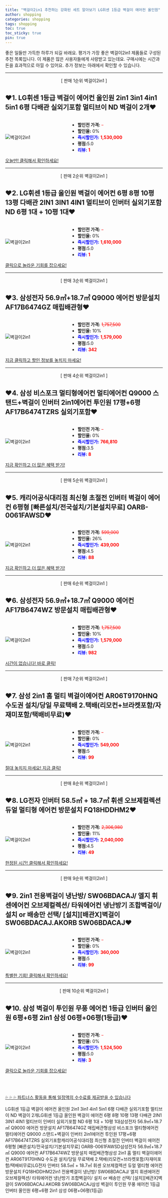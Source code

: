 ```yaml
---
title: "벽걸이2in1 추천하는 강화된 세트 알아보기 LG휘센 1등급 벽걸이 에어컨 올인원"
author: shopping
categories: shopping
tags: shopping
toc: true
toc_sticky: true
pin: true
---
```

좋은 일들만 가득한 하루가 되길 바래요. 평가가 가장 좋은 벽걸이2in1 제품들로 구성된 추천 목록입니다. 이 제품은 많은 사용자들에게 사랑받고 있는데요. 구매시에는 시간과 돈을 효과적으로 아낄 수 있어요. 추가 정보는 아래에서 확인할 수 있습니다.

---
<p class="toplist" style="margin: 0 auto; display: block; width: fit-content;">[ 판매 1순위 벽걸이2in1 ]</p>

<h2><strong>❤️1. LG휘센 1등급 벽걸이 에어컨 올인원 2in1 3in1 4in1 5in1 6평 다배관 실외기포함 멀티브이 ND 벽걸이 2개❤️</strong></h2>

<div style="display: flex; align-items: center;">
    <div style="flex: 0.4;">
        <img src="https://thumbnail7.coupangcdn.com/thumbnails/remote/230x230ex/image/vendor_inventory/e7d4/5cafdea56391440172f92cc1d710ec98bafa9f6ee5454f50d54c0eaeff56.jpg" alt="벽걸이2in1" style="max-width: 100%;">
    </div>
    <div style="flex: 0.6; margin-left: 10px;">
        <ul>
            <li><strong>할인전 가격:</strong> <del style="color: red;">-</del></li>
            <li><strong>할인율:</strong> 0%</li>
            <li><span style='color:blue'><strong>즉시할인가:</strong></span> <span style='color:red'><strong>1,530,000</strong></span></li>
            <li><strong>평점:</strong>5.0</li>
            <li><span style='color:blue'><strong>리뷰:</strong></span> <span style='color:red'><strong>1</strong></span></li>
        </ul>
    </div>
</div>
<div class="center">
    <a href="https://William4Davisa.github.io?lptag=AF9450613&subid=githubio&pageKey=7335756236&traceid=V0-153&itemId=18843122327&vendorItemId=85926650885" class="myButton">
        오늘만! 클릭해서 확인하세요!
    </a>
</div>


---
<p class="toplist" style="margin: 0 auto; display: block; width: fit-content;">[ 판매 2순위 벽걸이2in1 ]</p>

<h2><strong>❤️2. LG휘센 1등급 올인원 벽걸이 에어컨 6평 8평 10평 13평 다배관 2IN1 3IN1 4IN1 멀티브이 인버터 실외기포함 ND 6평 1대 + 10평 1대❤️</strong></h2>

<div style="display: flex; align-items: center;">
    <div style="flex: 0.4;">
        <img src="https://thumbnail6.coupangcdn.com/thumbnails/remote/230x230ex/image/vendor_inventory/8097/36ca94a89397bf898af5c55cea23ebe63b24ad25db8783419479491d7ce6.jpg" alt="벽걸이2in1" style="max-width: 100%;">
    </div>
    <div style="flex: 0.6; margin-left: 10px;">
        <ul>
            <li><strong>할인전 가격:</strong> <del style="color: red;">-</del></li>
            <li><strong>할인율:</strong> 0%</li>
            <li><span style='color:blue'><strong>즉시할인가:</strong></span> <span style='color:red'><strong>1,610,000</strong></span></li>
            <li><strong>평점:</strong>5.0</li>
            <li><span style='color:blue'><strong>리뷰:</strong></span> <span style='color:red'><strong>1</strong></span></li>
        </ul>
    </div>
</div>
<div class="center">
    <a href="https://William4Davisa.github.io?lptag=AF9450613&subid=githubio&pageKey=8008664252&traceid=V0-153&itemId=22334130656&vendorItemId=89379411965" class="myButton">
        클릭으로 놀라운 기회를 잡으세요!
    </a>
</div>


---
<p class="toplist" style="margin: 0 auto; display: block; width: fit-content;">[ 판매 3순위 벽걸이2in1 ]</p>

<h2><strong>❤️3. 삼성전자 56.9㎡+18.7㎡ Q9000 에어컨 방문설치 AF17B6474GZ 매립배관형❤️</strong></h2>

<div style="display: flex; align-items: center;">
    <div style="flex: 0.4;">
        <img src="https://thumbnail8.coupangcdn.com/thumbnails/remote/230x230ex/image/retail/images/2022/04/21/15/7/84848264-1f63-41ac-80c6-78a9dd8ceeba.jpg" alt="벽걸이2in1" style="max-width: 100%;">
    </div>
    <div style="flex: 0.6; margin-left: 10px;">
        <ul>
            <li><strong>할인전 가격:</strong> <del style="color: red;">1,757,500</del></li>
            <li><strong>할인율:</strong> 10%</li>
            <li><span style='color:blue'><strong>즉시할인가:</strong></span> <span style='color:red'><strong>1,579,000</strong></span></li>
            <li><strong>평점:</strong>5.0</li>
            <li><span style='color:blue'><strong>리뷰:</strong></span> <span style='color:red'><strong>342</strong></span></li>
        </ul>
    </div>
</div>
<div class="center">
    <a href="https://William4Davisa.github.io?lptag=AF9450613&subid=githubio&pageKey=6472957939&traceid=V0-153&itemId=14136476518&vendorItemId=81383221701" class="myButton">
        지금 클릭하고 할인 정보를 놓치지 마세요!
    </a>
</div>


---
<p class="toplist" style="margin: 0 auto; display: block; width: fit-content;">[ 판매 4순위 벽걸이2in1 ]</p>

<h2><strong>❤️4. 삼성 비스포크 멀티형에어컨 멀티에어컨 Q9000 스탠드+벽걸이 인버터 2in1에어컨 투인원 17평+6평 AF17B6474TZRS 실외기포함❤️</strong></h2>

<div style="display: flex; align-items: center;">
    <div style="flex: 0.4;">
        <img src="https://thumbnail10.coupangcdn.com/thumbnails/remote/230x230ex/image/vendor_inventory/1e24/8138af0122a808d5b7e3daa908c5edefc2c6dc39c4e3eb8e1e65149841ce.jpg" alt="벽걸이2in1" style="max-width: 100%;">
    </div>
    <div style="flex: 0.6; margin-left: 10px;">
        <ul>
            <li><strong>할인전 가격:</strong> <del style="color: red;">-</del></li>
            <li><strong>할인율:</strong> 0%</li>
            <li><span style='color:blue'><strong>즉시할인가:</strong></span> <span style='color:red'><strong>766,810</strong></span></li>
            <li><strong>평점:</strong>3.5</li>
            <li><span style='color:blue'><strong>리뷰:</strong></span> <span style='color:red'><strong>8</strong></span></li>
        </ul>
    </div>
</div>
<div class="center">
    <a href="https://William4Davisa.github.io?lptag=AF9450613&subid=githubio&pageKey=7178235091&traceid=V0-153&itemId=22508943340&vendorItemId=89551040990" class="myButton">
        지금 확인하고 더 많은 혜택 받기!
    </a>
</div>


---
<p class="toplist" style="margin: 0 auto; display: block; width: fit-content;">[ 판매 5순위 벽걸이2in1 ]</p>

<h2><strong>❤️5. 캐리어공식대리점 최신형 초절전 인버터 벽걸이 에어컨 6평형 [빠른설치/전국설치/기본설치무료] OARB-0061FAWSD❤️</strong></h2>

<div style="display: flex; align-items: center;">
    <div style="flex: 0.4;">
        <img src="https://thumbnail8.coupangcdn.com/thumbnails/remote/230x230ex/image/vendor_inventory/5e47/ba78276d37b23ea6d83b1afbfac22c2cdb2e7e7ffe64633edd5f632b2035.jpg" alt="벽걸이2in1" style="max-width: 100%;">
    </div>
    <div style="flex: 0.6; margin-left: 10px;">
        <ul>
            <li><strong>할인전 가격:</strong> <del style="color: red;">599,000</del></li>
            <li><strong>할인율:</strong> 26%</li>
            <li><span style='color:blue'><strong>즉시할인가:</strong></span> <span style='color:red'><strong>439,000</strong></span></li>
            <li><strong>평점:</strong>4.5</li>
            <li><span style='color:blue'><strong>리뷰:</strong></span> <span style='color:red'><strong>88</strong></span></li>
        </ul>
    </div>
</div>
<div class="center">
    <a href="https://William4Davisa.github.io?lptag=AF9450613&subid=githubio&pageKey=7650638693&traceid=V0-153&itemId=20355399348&vendorItemId=87289997914" class="myButton">
        지금 확인하고 더 많은 혜택 받기!
    </a>
</div>


---
<p class="toplist" style="margin: 0 auto; display: block; width: fit-content;">[ 판매 6순위 벽걸이2in1 ]</p>

<h2><strong>❤️6. 삼성전자 56.9㎡+18.7㎡ Q9000 에어컨 AF17B6474WZ 방문설치 매립배관형❤️</strong></h2>

<div style="display: flex; align-items: center;">
    <div style="flex: 0.4;">
        <img src="https://thumbnail7.coupangcdn.com/thumbnails/remote/230x230ex/image/retail/images/2023/01/20/12/0/a4a1fade-9045-47a6-b4f6-7d2f3e769120.jpg" alt="벽걸이2in1" style="max-width: 100%;">
    </div>
    <div style="flex: 0.6; margin-left: 10px;">
        <ul>
            <li><strong>할인전 가격:</strong> <del style="color: red;">1,757,500</del></li>
            <li><strong>할인율:</strong> 10%</li>
            <li><span style='color:blue'><strong>즉시할인가:</strong></span> <span style='color:red'><strong>1,579,000</strong></span></li>
            <li><strong>평점:</strong>5.0</li>
            <li><span style='color:blue'><strong>리뷰:</strong></span> <span style='color:red'><strong>982</strong></span></li>
        </ul>
    </div>
</div>
<div class="center">
    <a href="https://William4Davisa.github.io?lptag=AF9450613&subid=githubio&pageKey=7183009911&traceid=V0-153&itemId=17608891662&vendorItemId=84774993106" class="myButton">
        시간이 없습니다! 바로 클릭!
    </a>
</div>


---
<p class="toplist" style="margin: 0 auto; display: block; width: fit-content;">[ 판매 7순위 벽걸이2in1 ]</p>

<h2><strong>❤️7. 삼성 2in1 홈 멀티 벽걸이에어컨 AR06T9170HNQ 수도권 설치/당일 무료택배 2.택배(리모컨+브라켓포함/자재미포함/택배비무료)❤️</strong></h2>

<div style="display: flex; align-items: center;">
    <div style="flex: 0.4;">
        <img src="https://thumbnail6.coupangcdn.com/thumbnails/remote/230x230ex/image/vendor_inventory/87ab/8246175af04a50ae615df07fd0b475495b193d1879d4b8aaf972bd0f0b2f.JPG" alt="벽걸이2in1" style="max-width: 100%;">
    </div>
    <div style="flex: 0.6; margin-left: 10px;">
        <ul>
            <li><strong>할인전 가격:</strong> <del style="color: red;">-</del></li>
            <li><strong>할인율:</strong> 0%</li>
            <li><span style='color:blue'><strong>즉시할인가:</strong></span> <span style='color:red'><strong>549,000</strong></span></li>
            <li><strong>평점:</strong>5</li>
            <li><span style='color:blue'><strong>리뷰:</strong></span> <span style='color:red'><strong>99</strong></span></li>
        </ul>
    </div>
</div>
<div class="center">
    <a href="https://William4Davisa.github.io?lptag=AF9450613&subid=githubio&pageKey=8128686650&traceid=V0-153&itemId=23080945118&vendorItemId=90114474016" class="myButton">
        절대 놓치지 마세요! 지금 클릭!
    </a>
</div>


---
<p class="toplist" style="margin: 0 auto; display: block; width: fit-content;">[ 판매 8순위 벽걸이2in1 ]</p>

<h2><strong>❤️8. LG전자 인버터 58.5㎡ + 18.7㎡ 휘센 오브제컬렉션 듀얼 멀티형 에어컨 방문설치 FQ18HDDHM2❤️</strong></h2>

<div style="display: flex; align-items: center;">
    <div style="flex: 0.4;">
        <img src="https://thumbnail9.coupangcdn.com/thumbnails/remote/230x230ex/image/retail/images/2024/03/21/17/6/11b432f1-e73b-46f8-b7eb-8262b6cd33df.jpg" alt="벽걸이2in1" style="max-width: 100%;">
    </div>
    <div style="flex: 0.6; margin-left: 10px;">
        <ul>
            <li><strong>할인전 가격:</strong> <del style="color: red;">2,306,980</del></li>
            <li><strong>할인율:</strong> 11%</li>
            <li><span style='color:blue'><strong>즉시할인가:</strong></span> <span style='color:red'><strong>2,040,000</strong></span></li>
            <li><strong>평점:</strong>4.5</li>
            <li><span style='color:blue'><strong>리뷰:</strong></span> <span style='color:red'><strong>49</strong></span></li>
        </ul>
    </div>
</div>
<div class="center">
    <a href="https://William4Davisa.github.io?lptag=AF9450613&subid=githubio&pageKey=7975822967&traceid=V0-153&itemId=22108061919&vendorItemId=89154988560" class="myButton">
        한정된 시간! 클릭해서 확인하세요!
    </a>
</div>


---
<p class="toplist" style="margin: 0 auto; display: block; width: fit-content;">[ 판매 9순위 벽걸이2in1 ]</p>

<h2><strong>❤️9. 2in1 전용벽걸이 냉난방/ SW06BDACAJ/ 엘지 휘센에어컨 오브제컬렉션/ 타워에어컨 냉난방기 조합벽걸이/ 설치 or 배송만 선택/ [설치][배관X]벽걸이 SW06BDACAJ.AKORB SW06BDACAJ❤️</strong></h2>

<div style="display: flex; align-items: center;">
    <div style="flex: 0.4;">
        <img src="https://thumbnail8.coupangcdn.com/thumbnails/remote/230x230ex/image/vendor_inventory/3e38/03732da2ced5f30bab4dbd756ed0283caac98c3b72d373c38dc70760e03c.jpg" alt="벽걸이2in1" style="max-width: 100%;">
    </div>
    <div style="flex: 0.6; margin-left: 10px;">
        <ul>
            <li><strong>할인전 가격:</strong> <del style="color: red;">-</del></li>
            <li><strong>할인율:</strong> 0%</li>
            <li><span style='color:blue'><strong>즉시할인가:</strong></span> <span style='color:red'><strong>360,000</strong></span></li>
            <li><strong>평점:</strong>5</li>
            <li><span style='color:blue'><strong>리뷰:</strong></span> <span style='color:red'><strong>99</strong></span></li>
        </ul>
    </div>
</div>
<div class="center">
    <a href="https://William4Davisa.github.io?lptag=AF9450613&subid=githubio&pageKey=7804014465&traceid=V0-153&itemId=21143109108&vendorItemId=88204715023" class="myButton">
        특별한 기회! 클릭해서 확인하세요!
    </a>
</div>


---
<p class="toplist" style="margin: 0 auto; display: block; width: fit-content;">[ 판매 10순위 벽걸이2in1 ]</p>

<h2><strong>❤️10. 삼성 벽걸이 투인원 무풍 에어컨 1등급 인버터 올인원 6평+6평 2in1 삼성 06평+06평(1등급)❤️</strong></h2>

<div style="display: flex; align-items: center;">
    <div style="flex: 0.4;">
        <img src="https://thumbnail7.coupangcdn.com/thumbnails/remote/230x230ex/image/vendor_inventory/f350/bd36abbef28bb60cc241d888374cbea2768328ee6989e7e13f8abb28f815.jpg" alt="벽걸이2in1" style="max-width: 100%;">
    </div>
    <div style="flex: 0.6; margin-left: 10px;">
        <ul>
            <li><strong>할인전 가격:</strong> <del style="color: red;">-</del></li>
            <li><strong>할인율:</strong> 0%</li>
            <li><span style='color:blue'><strong>즉시할인가:</strong></span> <span style='color:red'><strong>1,524,500</strong></span></li>
            <li><strong>평점:</strong>5.0</li>
            <li><span style='color:blue'><strong>리뷰:</strong></span> <span style='color:red'><strong>3</strong></span></li>
        </ul>
    </div>
</div>
<div class="center">
    <a href="https://William4Davisa.github.io?lptag=AF9450613&subid=githubio&pageKey=7987270212&traceid=V0-153&itemId=22189236352&vendorItemId=89235463044" class="myButton">
        클릭으로 놀라운 기회를 잡으세요!
    </a>
</div>

<br><br><br>[💦 💦 💦 파트너스 활동을 통해 일정액의 수수료를 제공받을 수 있습니다](https://link.coupang.com/a/bcpT2c)<br><br>LG휘센 1등급 벽걸이 에어컨 올인원 2in1 3in1 4in1 5in1 6평 다배관 실외기포함 멀티브이 ND 벽걸이 2개LG휘센 1등급 올인원 벽걸이 에어컨 6평 8평 10평 13평 다배관 2IN1 3IN1 4IN1 멀티브이 인버터 실외기포함 ND 6평 1대 + 10평 1대삼성전자 56.9㎡+18.7㎡ Q9000 에어컨 방문설치 AF17B6474GZ 매립배관형삼성 비스포크 멀티형에어컨 멀티에어컨 Q9000 스탠드+벽걸이 인버터 2in1에어컨 투인원 17평+6평 AF17B6474TZRS 실외기포함캐리어공식대리점 최신형 초절전 인버터 벽걸이 에어컨 6평형 [빠른설치/전국설치/기본설치무료] OARB-0061FAWSD삼성전자 56.9㎡+18.7㎡ Q9000 에어컨 AF17B6474WZ 방문설치 매립배관형삼성 2in1 홈 멀티 벽걸이에어컨 AR06T9170HNQ 수도권 설치/당일 무료택배 2.택배(리모컨+브라켓포함/자재미포함/택배비무료)LG전자 인버터 58.5㎡ + 18.7㎡ 휘센 오브제컬렉션 듀얼 멀티형 에어컨 방문설치 FQ18HDDHM22in1 전용벽걸이 냉난방/ SW06BDACAJ/ 엘지 휘센에어컨 오브제컬렉션/ 타워에어컨 냉난방기 조합벽걸이/ 설치 or 배송만 선택/ [설치][배관X]벽걸이 SW06BDACAJ.AKORB SW06BDACAJ삼성 벽걸이 투인원 무풍 에어컨 1등급 인버터 올인원 6평+6평 2in1 삼성 06평+06평(1등급)